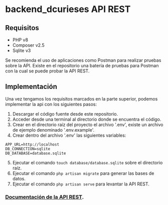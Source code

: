 # backend_dcurieses API REST
## Requisitos
+ PHP v8
+ Composer v2.5
+ Sqlite v3

Se recomienda el uso de aplicaciones como Postman para realizar pruebas sobre la API.
Existe en el repositorio una batería de pruebas para Postman con la cual se puede probar la API REST.

## Implementación
Una vez tengamos los requisitos marcados en la parte superior, podemos implementar la api con los siguientes pasos:
1. Descargar el código fuente desde este repositorio.
2. Acceder desde una terminal al directorio donde se encuentra el código.
3. Crear en el directorio raíz del proyecto el archivo '.env', existe un archivo de ejemplo denominado '.env.example'.
4. Crear dentro del archivo '.env' las siguientes variables: 
```
APP_URL=http://localhost
DB_CONNECTION=sqlite
DB_DATABASE=database.sqlite
```
5. Ejecutar el comando ```touch database/database.sqlite``` sobre el directorio raíz.
6. Ejecutar el comando ```php artisan migrate``` para generar las bases de datos.
7. Ejecutar el comando ```php artisan serve``` para levantar la API REST.

### [Documentación de la API REST](https://documenter.getpostman.com/view/27688582/2s93mATKPN).


